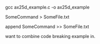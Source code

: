gcc ax25d_example.c -o ax25d_example

SomeCommand > SomeFile.txt  

append SomeCommand >> SomeFile.txt


want to combine code breaking example in.